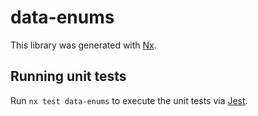 # data-enums

This library was generated with [Nx](https://nx.dev).

## Running unit tests

Run `nx test data-enums` to execute the unit tests via [Jest](https://jestjs.io).
